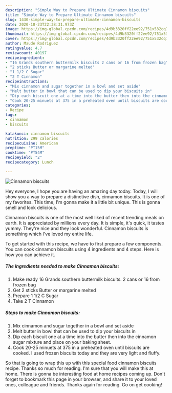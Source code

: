 ```yaml
---
description: "Simple Way to Prepare Ultimate Cinnamon biscuits"
title: "Simple Way to Prepare Ultimate Cinnamon biscuits"
slug: 1430-simple-way-to-prepare-ultimate-cinnamon-biscuits
date: 2020-10-23T22:38:31.973Z
image: https://img-global.cpcdn.com/recipes/4d9b3320ff22ee92/751x532cq70/cinnamon-biscuits-recipe-main-photo.jpg
thumbnail: https://img-global.cpcdn.com/recipes/4d9b3320ff22ee92/751x532cq70/cinnamon-biscuits-recipe-main-photo.jpg
cover: https://img-global.cpcdn.com/recipes/4d9b3320ff22ee92/751x532cq70/cinnamon-biscuits-recipe-main-photo.jpg
author: Maude Rodriguez
ratingvalue: 4.7
reviewcount: 40197
recipeingredient:
- "16 Grands southern buttermilk biscuits 2 cans or 16 from frozen bag"
- "2 sticks Butter or margarine melted"
- "1 1/2 C Sugar"
- "2 T Cinnamon"
recipeinstructions:
- "Mix cinnamon and sugar together in a bowl and set aside"
- "Melt butter in bowl that can be used to dip your biscuits in"
- "Dip each biscuit one at a time into the butter then into the cinnamon sugar mixture and place on your baking sheet."
- "Cook 20-25 minuets at 375 in a preheated oven until biscuits are cooked. I used frozen biscuits today and they are very light and fluffy."
categories:
- Recipe
tags:
- cinnamon
- biscuits

katakunci: cinnamon biscuits 
nutrition: 299 calories
recipecuisine: American
preptime: "PT15M"
cooktime: "PT54M"
recipeyield: "2"
recipecategory: Lunch

---
```



![Cinnamon biscuits](https://img-global.cpcdn.com/recipes/4d9b3320ff22ee92/751x532cq70/cinnamon-biscuits-recipe-main-photo.jpg)

Hey everyone, I hope you are having an amazing day today. Today, I will show you a way to prepare a distinctive dish, cinnamon biscuits. It is one of my favorites. This time, I'm gonna make it a little bit unique. This is gonna smell and look delicious.



Cinnamon biscuits is one of the most well liked of recent trending meals on earth. It is appreciated by millions every day. It is simple, it's quick, it tastes yummy. They're nice and they look wonderful. Cinnamon biscuits is something which I've loved my entire life.


To get started with this recipe, we have to first prepare a few components. You can cook cinnamon biscuits using 4 ingredients and 4 steps. Here is how you can achieve it.

<!--inarticleads1-->

##### The ingredients needed to make Cinnamon biscuits:

1. Make ready 16 Grands southern buttermilk biscuits. 2 cans or 16 from frozen bag
1. Get 2 sticks Butter or margarine melted
1. Prepare 1 1/2 C Sugar
1. Take 2 T Cinnamon




<!--inarticleads2-->

##### Steps to make Cinnamon biscuits:

1. Mix cinnamon and sugar together in a bowl and set aside
1. Melt butter in bowl that can be used to dip your biscuits in
1. Dip each biscuit one at a time into the butter then into the cinnamon sugar mixture and place on your baking sheet.
1. Cook 20-25 minuets at 375 in a preheated oven until biscuits are cooked. I used frozen biscuits today and they are very light and fluffy.




So that is going to wrap this up with this special food cinnamon biscuits recipe. Thanks so much for reading. I'm sure that you will make this at home. There is gonna be interesting food at home recipes coming up. Don't forget to bookmark this page in your browser, and share it to your loved ones, colleague and friends. Thanks again for reading. Go on get cooking!
